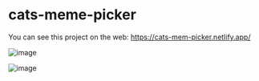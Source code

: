 # cats-meme-picker

You can see this project on the web: https://cats-mem-picker.netlify.app/


![image](https://user-images.githubusercontent.com/101324014/237055110-5ff41746-81ef-4758-8d82-c5785661f2d3.png)

![image](https://user-images.githubusercontent.com/101324014/237055406-6446a1d9-80bf-473b-b8a9-9f156028f0bd.png)


